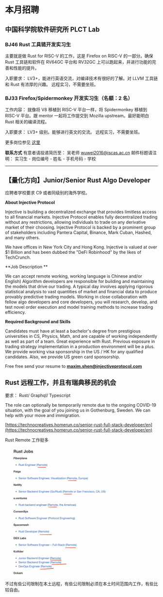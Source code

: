 # 本月招聘

## 中国科学院软件研究所 PLCT Lab

### BJ46 Rust 工具链开发实习生

主要就是做 Rust for RISC-V 的工作，这是 Firefox on RISC-V 的一部分。确保 Rust 工具链和软件在 RV64GC 平台和 RV32GC 上可以跑起来，并进行功能的完善和性能的提升。

入职要求： LV3+，能进行英语交流，对编译技术有很好的了解。对 LLVM 工具链和 Rust 有浓厚的兴趣。 远程实习，不需要坐班。

### BJ33 Firefox/Spidermonkey 开发实习生（名额：2 名）

工作内容： 就像将 V8 移植到 RISC-V 平台一样，将 Spidermonkey 移植到 RISC-V 平台。跟 mentor 一起将工作提交到 Mozilla upstream。最好能明白 Rust 相关的编译流程。

入职要求： LV3+ 级别。能够进行英文的交流。 远程实习，不需要坐班。

更多岗位参见 [这里](https://github.com/MATRIXKOO/weloveinterns)

**联系方式**
有意者请投递简历至： 吴老师 wuwei2016@iscas.ac.cn
邮件标题请注明： 实习生 - 岗位编号 - 姓名 - 手机号码 - 学校

---

## 【量化方向】Junior/Senior Rust Algo Developer

应聘者学校要求 C9 或者同级别的海外学校。

**About Injective Protocol**

Injective is building a decentralized exchange that provides limitless access to all financial markets. Injective Protocol enables fully decentralized trading without any restrictions, allowing individuals to trade on any derivative market of their
choosing. Injective Protocol is backed by a prominent group of stakeholders including Pantera Capital, Binance, Mark Cuban, Hashed, and many others.

We have offices in New York City and Hong Kong. Injective is valued at over $1 Billion and has been dubbed the "DeFi Robinhood" by the likes of TechCrunch.

**Job Description **

We can accept remote working, working language is Chinese
and/or English) Algorithm developers are responsible for building and maintaining the models that drive our trading. A typical day involves applying rigorous statistical analysis to vast quantities of market and financial data to produce provably predictive trading
models. Working in close collaboration with fellow algo developers and core developers, you will research, develop, and test novel order execution and model training methods to increase trading efficiency.

**Required Background and Skills**

Candidates must have at least a bachelor's degree from prestigious universities in CS, Physics, Math, and are capable of working independently as well as part of a team. Great experience with Rust. Previous exposure in trading strategy implementation in a production environment will be a plus.
We provide working visa sponsorship in the US / HK for any qualified candidates. Also, we provide US green card sponsorship. 

Free free send your resume to **maxim.shen@injectiveprotocol.com**



## Rust 远程工作，并且有瑞典移民的机会

要求： Rust/ Graphql/ Typescript

The role can optionally be temporarily remote due to the ongoing COVID-19 situation, with the goal of you joining us in Gothenburg, Sweden. We can help with your move and immigration.

[https://technocreatives.homerun.co/senior-rust-full-stack-developer/en](https://technocreatives.homerun.co/senior-rust-full-stack-developer/en)


Rust Remote 工作挺多

![jobs](./image/jobs.jpg)

不过有些公司限制在本土远程，有些公司限制必须在本土时间范围内工作，有些比较自由。

